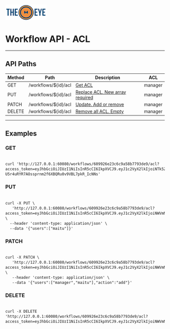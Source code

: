 [![theeye.io](../../images/logo-theeye-theOeye-logo2.png)](https://theeye.io/en/index.html)

# Workflow API - ACL

____

## API Paths

| Method | Path  | Description | ACL       | 
| -----  | ----- | -----       | -----     | 
| GET   | /workflows/${id}/acl | [Get ACL                        ](#GET) | manager | 
| PUT   | /workflows/${id}/acl | [Replace ACL. New array required](#PUT) | manager | 
| PATCH | /workflows/${id}/acl | [Update. Add or remove          ](#PATCH) | manager | 
| DELETE| /workflows/${id}/acl | [Remove all ACL. Empty          ](#DELETE) | manager | 

-----

## Examples

### GET

```

curl 'http://127.0.0.1:60080/workflows/609926e23c6c9a58b7793de9/acl?access_token=eyJhbGciOiJIUzI1NiIsInR5cCI6IkpXVCJ9.eyJ1c2VyX2lkIjoiNTk5ZGE0M2EwZTBiNTYyYTNlZWIwNTcyIiwiaWF0IjoxNjIxMzUwMzAyLCJleHAiOjE2MjEzNjExMDJ9.D-U5r4uRYR7AOssprnm2f6XBQRu0v9VBL7pkR_IcNNs'

```

### PUT

```

curl -X PUT \
   'http://127.0.0.1:60080/workflows/609926e23c6c9a58b7793de9/acl?access_token=eyJhbGciOiJIUzI1NiIsInR5cCI6IkpXVCJ9.eyJ1c2VyX2lkIjoiNWVmNDlmZjk5MzY4MTQ0YWJlMWQ3NWQ3IiwiaWF0IjoxNTkzMDkwMDQxLCJleHAiOjE1OTMxMDA4NDF9.weUACAPs17lBqYVoUwh8EgK06ZhMahk6eDPbqgtAwRM' \
  --header 'content-type: application/json' \
  --data '{"users":["maitu"]}'

```

### PATCH

```

curl -X PATCH \
   'http://127.0.0.1:60080/workflows/609926e23c6c9a58b7793de9/acl?access_token=eyJhbGciOiJIUzI1NiIsInR5cCI6IkpXVCJ9.eyJ1c2VyX2lkIjoiNWVmNDlmZjk5MzY4MTQ0YWJlMWQ3NWQ3IiwiaWF0IjoxNTkzMDkwMDQxLCJleHAiOjE1OTMxMDA4NDF9.weUACAPs17lBqYVoUwh8EgK06ZhMahk6eDPbqgtAwRM' \
   --header 'content-type: application/json' \
   --data '{"users":["manager","maitu"],"action":"add"}'

```

### DELETE


```

curl -X DELETE 'http://127.0.0.1:60080/workflows/609926e23c6c9a58b7793de9/acl?access_token=eyJhbGciOiJIUzI1NiIsInR5cCI6IkpXVCJ9.eyJ1c2VyX2lkIjoiNWVmNDlmZjk5MzY4MTQ0YWJlMWQ3NWQ3IiwiaWF0IjoxNTkzMDkwMDQxLCJleHAiOjE1OTMxMDA4NDF9.weUACAPs17lBqYVoUwh8EgK06ZhMahk6eDPbqgtAwRM'

```

